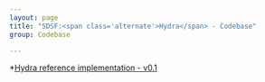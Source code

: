 ```yaml
---
layout: page
title: "SDSF:<span class='alternate'>Hydra</span> - Codebase"
group: Codebase

---
```



*[Hydra reference implementation - v0.1](https://github.com/justincpresley/ndn-hydra)
